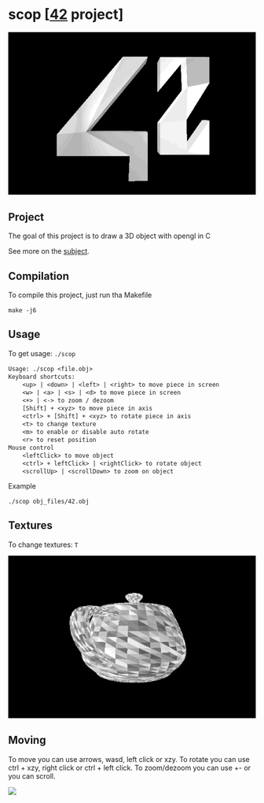 # scop [[42](https://www.42.fr/) project]
![](gif/42.gif)

## Project
The goal of this project is to draw a 3D object with opengl in C

See more on the [subject](https://github.com/tnicolas42/scop/blob/master/scop.pdf).

## Compilation

To compile this project, just run tha Makefile
```
make -j6
```

## Usage

To get usage: `./scop`
```
Usage: ./scop <file.obj>
Keyboard shortcuts:
	<up> | <down> | <left> | <right> to move piece in screen
	<w> | <a> | <s> | <d> to move piece in screen
	<+> | <-> to zoom / dezoom
	[Shift] + <xyz> to move piece in axis
	<ctrl> + [Shift] + <xyz> to rotate piece in axis
	<t> to change texture
	<m> to enable or disable auto rotate
	<r> to reset position
Mouse control
	<leftClick> to move object
	<ctrl> + leftClick> | <rightClick> to rotate object
	<scrollUp> | <scrollDown> to zoom on object
```

Example
```
./scop obj_files/42.obj
```

## Textures
To change textures: `T`

![](gif/textures.gif)

## Moving
To move you can use arrows, wasd, left click or xzy.
To rotate you can use ctrl + xzy, right click or ctrl + left click.
To zoom/dezoom you can use +- or you can scroll.

![](gif/moving.gif)
